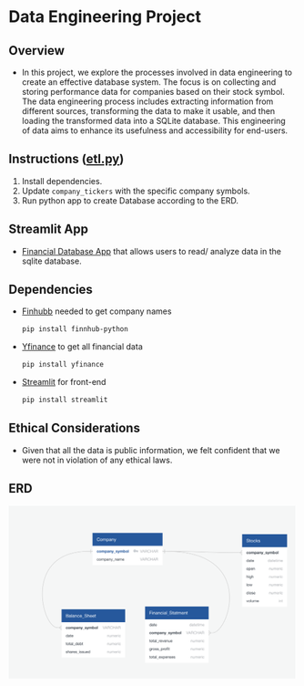 # Data Engineering Project

## Overview
- In this project, we explore the processes involved in data engineering to create an effective database system. The focus is on collecting and storing performance data for companies based on their stock symbol. The data engineering process includes extracting information from different sources, transforming the data to make it usable, and then loading the transformed data into a SQLite database. This engineering of data aims to enhance its usefulness and accessibility for end-users.

## Instructions ([etl.py](https://github.com/JustinEBlake/project3_vers2/blob/main/etl.py))
1. Install dependencies.
1. Update `company_tickers` with the specific company symbols. 
1. Run python app to create Database according to the ERD.



## Streamlit App
- [Financial Database App](https://group2proj3.streamlit.app) that allows users to read/ analyze data in the sqlite database.


## Dependencies
- [Finhubb](https://finnhub.io) needed to get company names
     ```sh
     pip install finnhub-python
     ```


- [Yfinance]() to get all financial data
    ```sh
    pip install yfinance
    ``````

- [Streamlit](https://streamlit.io) for front-end
    ```sh
    pip install streamlit
    ```

## Ethical Considerations
- Given that all the data is public information, we felt confident that we were not in violation of any ethical laws. 

## ERD
![ERD](Final/misc/erd.png)

